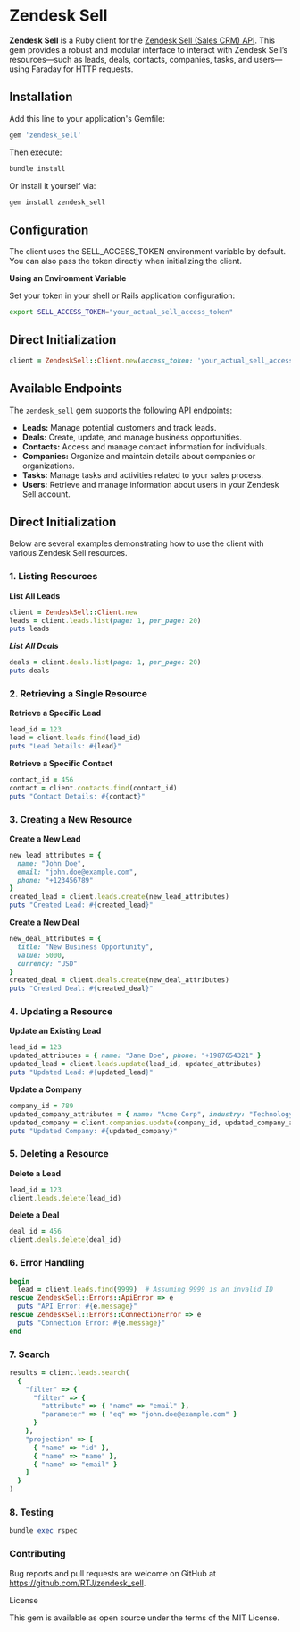 # Zendesk Sell

**Zendesk Sell** is a Ruby client for the [Zendesk Sell (Sales CRM) API](https://developer.zendesk.com/api-reference/sales-crm/resources/introduction/). This gem provides a robust and modular interface to interact with Zendesk Sell’s resources—such as leads, deals, contacts, companies, tasks, and users—using Faraday for HTTP requests.
## Installation

Add this line to your application's Gemfile:

```ruby
gem 'zendesk_sell'
```

Then execute:

```bash
bundle install
```

Or install it yourself via:

```bash
gem install zendesk_sell
```

## Configuration

The client uses the SELL_ACCESS_TOKEN environment variable by default. You can also pass the token directly when initializing the client.

**Using an Environment Variable**

Set your token in your shell or Rails application configuration:

```bash
export SELL_ACCESS_TOKEN="your_actual_sell_access_token"
```

## Direct Initialization

```ruby
client = ZendeskSell::Client.new(access_token: 'your_actual_sell_access_token')
```

## Available Endpoints

The `zendesk_sell` gem supports the following API endpoints:

- **Leads:** Manage potential customers and track leads.
- **Deals:** Create, update, and manage business opportunities.
- **Contacts:** Access and manage contact information for individuals.
- **Companies:** Organize and maintain details about companies or organizations.
- **Tasks:** Manage tasks and activities related to your sales process.
- **Users:** Retrieve and manage information about users in your Zendesk Sell account.

## Direct Initialization

Below are several examples demonstrating how to use the client with various Zendesk Sell resources.

### 1. Listing Resources

**List All Leads**

```ruby
client = ZendeskSell::Client.new
leads = client.leads.list(page: 1, per_page: 20)
puts leads
```

***List All Deals***

```ruby
deals = client.deals.list(page: 1, per_page: 20)
puts deals
```

### 2. Retrieving a Single Resource

**Retrieve a Specific Lead**

```ruby
lead_id = 123
lead = client.leads.find(lead_id)
puts "Lead Details: #{lead}"
```

**Retrieve a Specific Contact**

```ruby
contact_id = 456
contact = client.contacts.find(contact_id)
puts "Contact Details: #{contact}"
```

### 3. Creating a New Resource

**Create a New Lead**

```ruby
new_lead_attributes = {
  name: "John Doe",
  email: "john.doe@example.com",
  phone: "+123456789"
}
created_lead = client.leads.create(new_lead_attributes)
puts "Created Lead: #{created_lead}"
```

**Create a New Deal**

```ruby
new_deal_attributes = {
  title: "New Business Opportunity",
  value: 5000,
  currency: "USD"
}
created_deal = client.deals.create(new_deal_attributes)
puts "Created Deal: #{created_deal}"
```

### 4. Updating a Resource

**Update an Existing Lead**

```ruby
lead_id = 123
updated_attributes = { name: "Jane Doe", phone: "+1987654321" }
updated_lead = client.leads.update(lead_id, updated_attributes)
puts "Updated Lead: #{updated_lead}"
```

**Update a Company**

```ruby
company_id = 789
updated_company_attributes = { name: "Acme Corp", industry: "Technology" }
updated_company = client.companies.update(company_id, updated_company_attributes)
puts "Updated Company: #{updated_company}"
```

### 5. Deleting a Resource

**Delete a Lead**

```ruby
lead_id = 123
client.leads.delete(lead_id)
```

**Delete a Deal**

```ruby
deal_id = 456
client.deals.delete(deal_id)
```

### 6. Error Handling


```ruby
begin
  lead = client.leads.find(9999)  # Assuming 9999 is an invalid ID
rescue ZendeskSell::Errors::ApiError => e
  puts "API Error: #{e.message}"
rescue ZendeskSell::Errors::ConnectionError => e
  puts "Connection Error: #{e.message}"
end
```

### 7. Search 

```ruby
results = client.leads.search(
  {
    "filter" => {
      "filter" => {
        "attribute" => { "name" => "email" },
        "parameter" => { "eq" => "john.doe@example.com" }
      }
    },
    "projection" => [
      { "name" => "id" },
      { "name" => "name" },
      { "name" => "email" }
    ]
  }
)
```

### 8. Testing

```ruby
bundle exec rspec
```


### Contributing

Bug reports and pull requests are welcome on GitHub at <https://github.com/RTJ/zendesk_sell>.

License

This gem is available as open source under the terms of the MIT License.
